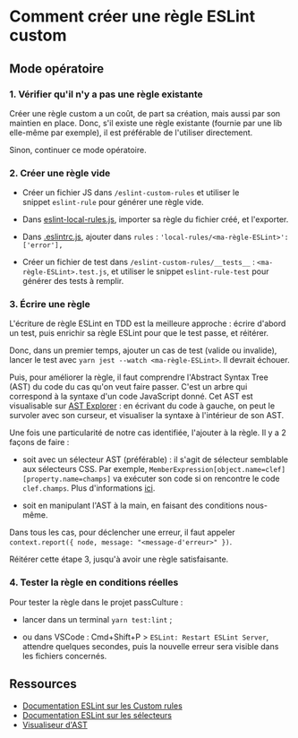 # Comment créer une règle ESLint custom

## Mode opératoire

### 1. Vérifier qu'il n'y a pas une règle existante

Créer une règle custom a un coût, de part sa création, mais aussi par son maintien en place. Donc, s'il existe une règle existante (fournie par une lib elle-même par exemple), il est préférable de l'utiliser directement.

Sinon, continuer ce mode opératoire.

### 2. Créer une règle vide

- Créer un fichier JS dans `/eslint-custom-rules` et utiliser le snippet `eslint-rule` pour générer une règle vide.

- Dans [eslint-local-rules.js](../eslint-local-rules.js), importer sa règle du fichier créé, et l'exporter.

- Dans [.eslintrc.js](../.eslintrc.js), ajouter dans `rules` : `'local-rules/<ma-règle-ESLint>': ['error'],`

- Créer un fichier de test dans `/eslint-custom-rules/__tests__` : `<ma-règle-ESLint>.test.js`, et utiliser le snippet `eslint-rule-test` pour générer des tests à remplir.

### 3. Écrire une règle

L'écriture de règle ESLint en TDD est la meilleure approche : écrire d'abord un test, puis enrichir sa règle ESLint pour que le test passe, et réitérer.

Donc, dans un premier temps, ajouter un cas de test (valide ou invalide), lancer le test avec `yarn jest --watch <ma-règle-ESLint>`. Il devrait échouer.

Puis, pour améliorer la règle, il faut comprendre l'Abstract Syntax Tree (AST) du code du cas qu'on veut faire passer. C'est un arbre qui correspond à la syntaxe d'un code JavaScript donné. Cet AST est visualisable sur [AST Explorer](https://astexplorer.net/) : en écrivant du code à gauche, on peut le survoler avec son curseur, et visualiser la syntaxe à l'intérieur de son AST.

Une fois une particularité de notre cas identifiée, l'ajouter à la règle. Il y a 2 façons de faire :

- soit avec un sélecteur AST (préférable) : il s'agit de sélecteur semblable aux sélecteurs CSS.
Par exemple, `MemberExpression[object.name=clef][property.name=champs]` va exécuter son code si on rencontre le code `clef.champs`.
Plus d'informations [ici](https://eslint.org/docs/latest/extend/selectors#what-syntax-can-selectors-have).

- soit en manipulant l'AST à la main, en faisant des conditions nous-même.

Dans tous les cas, pour déclencher une erreur, il faut appeler `context.report({ node, message: "<message-d'erreur>" })`.

Réitérer cette étape 3, jusqu'à avoir une règle satisfaisante.

### 4. Tester la règle en conditions réelles

Pour tester la règle dans le projet passCulture :

- lancer dans un terminal `yarn test:lint` ;

- ou dans VSCode : Cmd+Shift+P > `ESLint: Restart ESLint Server`, attendre quelques secondes, puis la nouvelle erreur sera visible dans les fichiers concernés.

## Ressources

- [Documentation ESLint sur les Custom rules](https://eslint.org/docs/latest/extend/custom-rules)
- [Documentation ESLint sur les sélecteurs](https://eslint.org/docs/latest/extend/selectors)
- [Visualiseur d'AST](https://astexplorer.net/)

